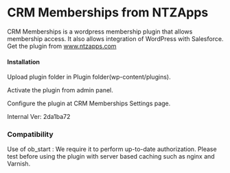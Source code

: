 # CRM Memberships from NTZApps

CRM Memberships is a wordpress membership plugin that allows membership access. It also allows integration of WordPress with Salesforce. Get the plugin from www.ntzapps.com 


#### Installation
Upload plugin folder in Plugin folder(wp-content/plugins).

Activate the plugin from admin panel. 

Configure the plugin at CRM Memberships Settings page. 

Internal Ver: 2da1ba72

### Compatibility 
Use of ob_start : We require it to perform up-to-date authorization. Please test before using the plugin with server based caching such as nginx and Varnish.
